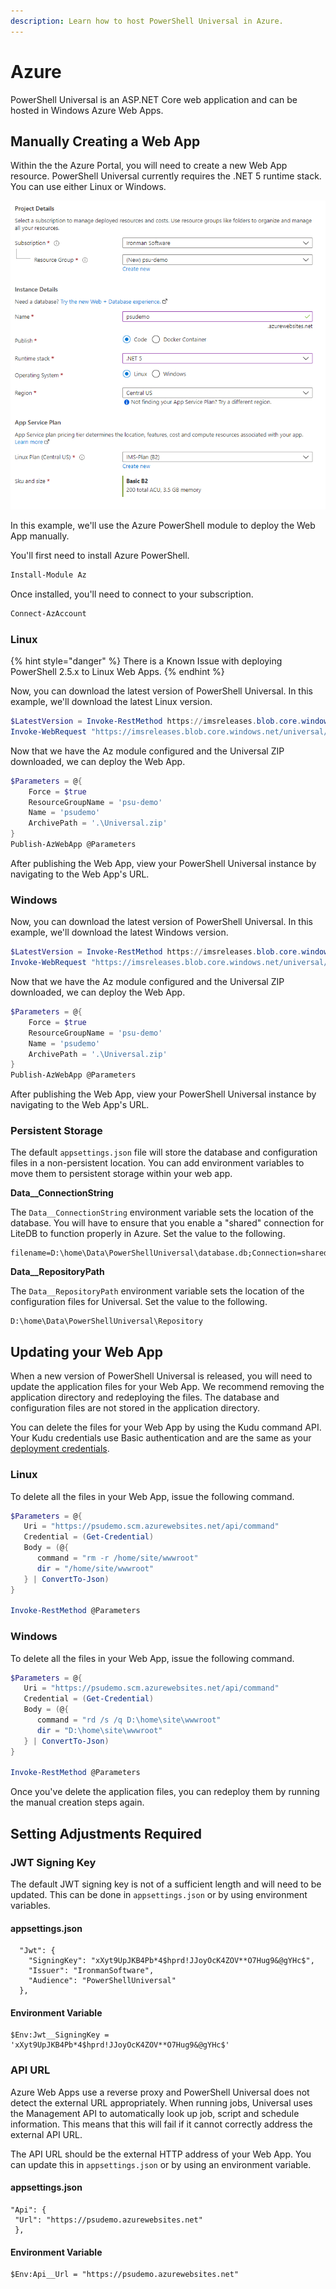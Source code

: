 ```yaml
---
description: Learn how to host PowerShell Universal in Azure.
---
```


# Azure

PowerShell Universal is an ASP.NET Core web application and can be hosted in Windows Azure Web Apps.&#x20;

## Manually Creating a Web App

Within the the Azure Portal, you will need to create a new Web App resource. PowerShell Universal currently requires the .NET 5 runtime stack. You can use either Linux or Windows.

![](<../../.gitbook/assets/image (304) (1) (1).png>)

In this example, we'll use the Azure PowerShell module to deploy the Web App manually.&#x20;

You'll first need to install Azure PowerShell.&#x20;

```powershell
Install-Module Az
```

Once installed, you'll need to connect to your subscription.&#x20;

```powershell
Connect-AzAccount
```

### Linux

{% hint style="danger" %}
There is a Known Issue with deploying PowerShell 2.5.x to Linux Web Apps.&#x20;
{% endhint %}

Now, you can download the latest version of PowerShell Universal. In this example, we'll download the latest Linux version.&#x20;

```powershell
$LatestVersion = Invoke-RestMethod https://imsreleases.blob.core.windows.net/universal/production/version.txt
Invoke-WebRequest "https://imsreleases.blob.core.windows.net/universal/production/$LatestVersion/Universal.linux-x64.$LatestVersion.zip" -OutFile .\Universal.zip
```

Now that we have the Az module configured and the Universal ZIP downloaded, we can deploy the Web App.&#x20;

```powershell
$Parameters = @{
    Force = $true
    ResourceGroupName = 'psu-demo'
    Name = 'psudemo'
    ArchivePath = '.\Universal.zip'
}
Publish-AzWebApp @Parameters
```

After publishing the Web App, view your PowerShell Universal instance by navigating to the Web App's URL.

### Windows

Now, you can download the latest version of PowerShell Universal. In this example, we'll download the latest Windows version.&#x20;

```powershell
$LatestVersion = Invoke-RestMethod https://imsreleases.blob.core.windows.net/universal/production/version.txt
Invoke-WebRequest "https://imsreleases.blob.core.windows.net/universal/production/$LatestVersion/Universal.win7-x64.$LatestVersion.zip" -OutFile .\Universal.zip
```

Now that we have the Az module configured and the Universal ZIP downloaded, we can deploy the Web App.&#x20;

```powershell
$Parameters = @{
    Force = $true
    ResourceGroupName = 'psu-demo'
    Name = 'psudemo'
    ArchivePath = '.\Universal.zip'
}
Publish-AzWebApp @Parameters
```

After publishing the Web App, view your PowerShell Universal instance by navigating to the Web App's URL.

### Persistent Storage

The default `appsettings.json` file will store the database and configuration files in a non-persistent location. You can add environment variables to move them to persistent storage within your web app.&#x20;

**Data\_\_ConnectionString**

The `Data__ConnectionString` environment variable sets the location of the database. You will have to ensure that you enable a "shared" connection for LiteDB to function properly in Azure. Set the value to the following.&#x20;

```
filename=D:\home\Data\PowerShellUniversal\database.db;Connection=shared
```

**Data\_\_RepositoryPath**

The `Data__RepositoryPath` environment variable sets the location of the configuration files for Universal. Set the value to the following.&#x20;

```
D:\home\Data\PowerShellUniversal\Repository
```

## Updating your Web App

When a new version of PowerShell Universal is released, you will need to update the application files for your Web App. We recommend removing the application directory and redeploying the files. The database and configuration files are not stored in the application directory.&#x20;

You can delete the files for your Web App by using the Kudu command API. Your Kudu credentials use Basic authentication and are the same as your [deployment credentials](https://github.com/projectkudu/kudu/wiki/Deployment-credentials).

### Linux

To delete all the files in your Web App, issue the following command.&#x20;

```powershell
$Parameters = @{
   Uri = "https://psudemo.scm.azurewebsites.net/api/command"
   Credential = (Get-Credential)
   Body = (@{
      command = "rm -r /home/site/wwwroot"
      dir = "/home/site/wwwroot"
   } | ConvertTo-Json)
}

Invoke-RestMethod @Parameters
```

### Windows

To delete all the files in your Web App, issue the following command.&#x20;

```powershell
$Parameters = @{
   Uri = "https://psudemo.scm.azurewebsites.net/api/command"
   Credential = (Get-Credential)
   Body = (@{
      command = "rd /s /q D:\home\site\wwwroot"
      dir = "D:\home\site\wwwroot"
   } | ConvertTo-Json)
}

Invoke-RestMethod @Parameters
```

Once you've delete the application files, you can redeploy them by running the manual creation steps again.

## Setting Adjustments Required

### JWT Signing Key

The default JWT signing key is not of a sufficient length and will need to be updated. This can be done in `appsettings.json` or by using environment variables.&#x20;

#### appsettings.json

```
  "Jwt": {
    "SigningKey": "xXyt9UpJKB4Pb*4$hprd!JJoyOcK4ZOV**O7Hug9&@gYHc$",
    "Issuer": "IronmanSoftware",
    "Audience": "PowerShellUniversal"
  },
```

#### Environment Variable

```
$Env:Jwt__SigningKey = 'xXyt9UpJKB4Pb*4$hprd!JJoyOcK4ZOV**O7Hug9&@gYHc$'
```

### API URL

Azure Web Apps use a reverse proxy and PowerShell Universal does not detect the external URL appropriately. When running jobs, Universal uses the Management API to automatically look up job, script and schedule information. This means that this will fail if it cannot correctly address the external API URL.&#x20;

The API URL should be the external HTTP address of your Web App. You can update this in `appsettings.json` or by using an environment variable.&#x20;

#### appsettings.json

```
"Api": {
 "Url": "https://psudemo.azurewebsites.net"
 },
```

#### Environment Variable

```
$Env:Api__Url = "https://psudemo.azurewebsites.net"
```
